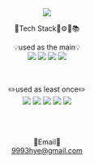 <div align="center"> 

<img src="https://capsule-render.vercel.app/api?type=waving&color=auto&&customColorList=21&height=300&section=header&text=Welcome!&fontSize=90&desc=RIN-1011%20GitHub%20Profile&descAlign=65&descAlignY=65" />

 <br/>
  
🔎Tech Stack📑⚙️📖📚
  
💡used as the main💡
 <br/>
<img src="https://img.shields.io/badge/JAVA-007396?style=for-the-badge&logo=JAVA&logoColor=white">
<img src="https://img.shields.io/badge/Spring-6DB33F?style=for-the-badge&logo=Spring&logoColor=white">
<img src="https://img.shields.io/badge/Spring Boot-6DB33F?style=for-the-badge&logo=Spring Boot&logoColor=white">
<img src="https://img.shields.io/badge/MySQL-4479A1?style=for-the-badge&logo=MySQL&logoColor=white">
 
 <br/>
  
✏️used as least once✏️
 <br/>
<img src="https://img.shields.io/badge/AWS-232F3E?style=for-the-badge&logo=Amazon aws&logoColor=white">
<img src="https://img.shields.io/badge/Android-3DDC84?style=for-the-badge&logo=Android&logoColor=white">
<img src="https://img.shields.io/badge/Firebase-FFCA28?style=for-the-badge&logo=Firebase&logoColor=white">
<img src="https://img.shields.io/badge/C-A8B9CC?style=for-the-badge&logo=C&logoColor=white">
<img src="https://img.shields.io/badge/Python-3776AB?style=for-the-badge&logo=Python&logoColor=white">
 
 <br/>
 <br/>
 
📧Email📧
 <br/>
9993hye@gmail.com
 
  <br/>
</div>
